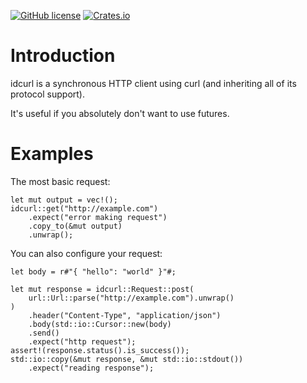 [![GitHub license](https://img.shields.io/badge/license-BSD-blue.svg)](https://raw.githubusercontent.com/njaard/idcurl/master/LICENSE)
[![Crates.io](https://img.shields.io/crates/v/idcurl.svg)](https://crates.io/crates/idcurl)

# Introduction

idcurl is a synchronous HTTP client using curl (and inheriting all of
its protocol support).

It's useful if you absolutely don't want to use futures.

# Examples


The most basic request:

	let mut output = vec!();
	idcurl::get("http://example.com")
		.expect("error making request")
		.copy_to(&mut output)
		.unwrap();

You can also configure your request:

	let body = r#"{ "hello": "world" }"#;

	let mut response = idcurl::Request::post(
		url::Url::parse("http://example.com").unwrap()
	)
		.header("Content-Type", "application/json")
		.body(std::io::Cursor::new(body)
		.send()
		.expect("http request");
	assert!(response.status().is_success());
	std::io::copy(&mut response, &mut std::io::stdout())
		.expect("reading response");
